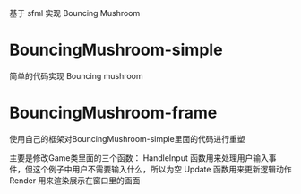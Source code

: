 基于 sfml 实现 Bouncing Mushroom

# BouncingMushroom-simple

简单的代码实现 Bouncing mushroom

# BouncingMushroom-frame

使用自己的框架对BouncingMushroom-simple里面的代码进行重塑

主要是修改Game类里面的三个函数：
HandleInput 函数用来处理用户输入事件，但这个例子中用户不需要输入什么，所以为空
Update 函数用来更新逻辑动作
Render 用来渲染展示在窗口里的画面